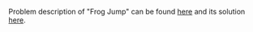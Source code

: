 Problem description of "Frog Jump" can be found [here](hhttps://leetcode.com/problems/frog-jump/) and its solution [here](https://github.com/aurimas13/LeetCode-HR-MAANG/blob/main/LeetCode/Python%20Solutions/Game%20of%20Life/game.py).